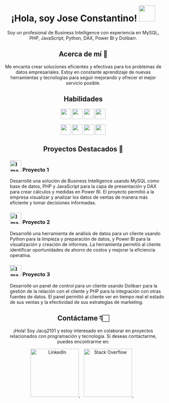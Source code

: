 <!-- Saludo -->
<h1 align="center">
  ¡Hola, soy Jose Constantino! <img src="https://media.giphy.com/media/5HyXGsoFzXWPKFx07j/giphy.gif" width="50px">
</h1>

<p align="center">Soy un profesional de Business Intelligence con experiencia en MySQL, PHP, JavaScript, Python, DAX, Power BI y Dolibarr.</p>

<h2 align="center">Acerca de mí 🎯</h2>
<p align="center">Me encanta crear soluciones eficientes y efectivas para los problemas de datos empresariales. Estoy en constante aprendizaje de nuevas herramientas y tecnologías para seguir mejorando y ofrecer el mejor servicio posible.</p>

<!-- Habilidades -->
<h2 align="center">Habilidades</h2>
<p align="center">
  <img height="32" src="https://img.shields.io/badge/Business%20Intelligence%20-%23F37626.svg?&style=for-the-badge&logo=BusinessIntelligence&logoColor=white"/>
  <img height="32" src="https://img.shields.io/badge/MySQL-%2300f.svg?&style=for-the-badge&logo=mysql&logoColor=white"/>
  <img height="32" src="https://img.shields.io/badge/PHP-%23777BB4.svg?&style=for-the-badge&logo=php&logoColor=white"/>
  <img height="32" src="https://img.shields.io/badge/JavaScript-%23323330.svg?&style=for-the-badge&logo=javascript&logoColor=%23F7DF1E"/>
</p>
<p align="center">
  <img height="32" src="https://img.shields.io/badge/Python-%2314354C.svg?&style=for-the-badge&logo=python&logoColor=white"/>
  <img height="32" src="https://img.shields.io/badge/DAX-%230076D6.svg?&style=for-the-badge&logo=DAX&logoColor=white"/>
  <img height="32" src="https://img.shields.io/badge/Power%20BI-%23F2C811.svg?&style=for-the-badge&logo=PowerBI&logoColor=white"/>
  <img height="32" src="https://img.shields.io/badge/Dolibarr-%238B8B8B.svg?&style=for-the-badge&logo=Dolibarr&logoColor=white"/>
</p>
<h2 align="center">Proyectos Destacados 🚀</h2>
<ul>
  <h3><img src="https://media.giphy.com/media/IzLejEn5juzsLN4AqX/giphy.gif" alt="Imagen Proyecto 1" width="35" height="35">
  Proyecto 1</h3>
  <p>Desarrollé una solución de Business Intelligence usando MySQL como base de datos, PHP y JavaScript para la capa de presentación y DAX para crear cálculos y medidas en Power BI. El proyecto permitió a la empresa visualizar y analizar los datos de ventas de manera más eficiente y tomar decisiones informadas.</p>

  <h3><img src="https://media.giphy.com/media/IzLejEn5juzsLN4AqX/giphy.gif" alt="Imagen Proyecto 1" width="35" height="35">
  Proyecto 2</h3>
  <p>Desarrollé una herramienta de análisis de datos para un cliente usando Python para la limpieza y preparación de datos, y Power BI para la visualización y creación de informes. La herramienta permitió al cliente identificar oportunidades de ahorro de costos y mejorar la eficiencia operativa.</p>
  <h3><img src="https://media.giphy.com/media/IzLejEn5juzsLN4AqX/giphy.gif" alt="Imagen Proyecto 1" width="35" height="35">
  Proyecto 3</h3>
  <p>Desarrollé un panel de control para un cliente usando Dolibarr para la gestión de la relación con el cliente y PHP para la integración con otras fuentes de datos. El panel permitió al cliente ver en tiempo real el estado de sus ventas y la efectividad de sus estrategias de marketing.</p>
</ul>
<h2 align="center">Contáctame 👇🏻</h2>
<p align="center">¡Hola! Soy Jacq2101 y estoy interesado en colaborar en proyectos relacionados con programación y tecnología. Si deseas contactarme, puedes encontrarme en:</p>
<p align="center">
  <a href="https://www.linkedin.com/in/antonio-c-0014b428/">
    <img src="https://img.shields.io/badge/LinkedIn-0077B5?style=for-the-badge&logo=linkedin&logoColor=white" alt="LinkedIn" width="150">
  </a>&nbsp;&nbsp;
  <a href="https://stackoverflow.com/users/18954804/jacq2101">
    <img src="https://img.shields.io/badge/Stack%20Overflow-FE7A16?style=for-the-badge&logo=stackoverflow&logoColor=white" alt="Stack Overflow" width="150">
  </a>&nbsp;&nbsp;
</p>
